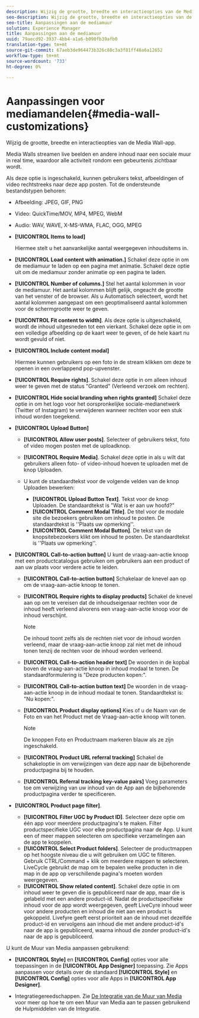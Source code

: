 ```yaml
---
description: Wijzig de grootte, breedte en interactieopties van de Media Wall-app.
seo-description: Wijzig de grootte, breedte en interactieopties van de Media Wall-app.
seo-title: Aanpassingen aan de mediamuur
solution: Experience Manager
title: Aanpassingen aan de mediamuur
uuid: 79aecd92-3937-4bb4-a1a6-b090fb39afb0
translation-type: tm+mt
source-git-commit: 67aeb3de964473b326c88c3a3f81ff48a6a12652
workflow-type: tm+mt
source-wordcount: '733'
ht-degree: 0%

---
```



# Aanpassingen voor mediamandelen{#media-wall-customizations}

Wijzig de grootte, breedte en interactieopties van de Media Wall-app.



Media Walls streamen live beelden en andere inhoud naar een sociale muur in real time, waardoor alle activiteit rondom een gebeurtenis zichtbaar wordt.

Als deze optie is ingeschakeld, kunnen gebruikers tekst, afbeeldingen of video rechtstreeks naar deze app posten. Tot de ondersteunde bestandstypen behoren:

* Afbeelding: JPEG, GIF, PNG
* Video: QuickTime/MOV, MP4, MPEG, WebM
* Audio: WAV, WAVE, X-MS-WMA, FLAC, OGG, MPEG

* **[!UICONTROL Items to load]**

   Hiermee stelt u het aanvankelijke aantal weergegeven inhoudsitems in.

* **[!UICONTROL Load content with animation.]** Schakel deze optie in om de mediamuur te laden op een pagina met animatie. Schakel deze optie uit om de mediamuur zonder animatie op een pagina te laden.
* **[!UICONTROL Number of columns.]** Stel het aantal kolommen in voor de mediamuur. Het aantal kolommen blijft gelijk, ongeacht de grootte van het venster of de browser. Als u Automatisch selecteert, wordt het aantal kolommen aangepast om een geoptimaliseerd aantal kolommen voor de schermgrootte weer te geven.
* **[!UICONTROL Fit content to width]**. Als deze optie is uitgeschakeld, wordt de inhoud uitgesneden tot een vierkant. Schakel deze optie in om een volledige afbeelding op de kaart weer te geven, of de hele kaart nu wordt gevuld of niet.
* **[!UICONTROL Include content modal]**

   Hiermee kunnen gebruikers op een foto in de stream klikken om deze te openen in een overlappend pop-upvenster.

* **[!UICONTROL Require rights]**. Schakel deze optie in om alleen inhoud weer te geven met de status &quot;Granted&quot; (Verleend verzoek om rechten).
* **[!UICONTROL Hide social branding when rights granted]** Schakel deze optie in om het logo voor het oorspronkelijke sociale-medianetwerk (Twitter of Instagram) te verwijderen wanneer rechten voor een stuk inhoud worden toegekend.

* **[!UICONTROL Upload Button]**

   * **[!UICONTROL Allow user posts]**. Selecteer of gebruikers tekst, foto of video mogen posten met de uploadknop.
   * **[!UICONTROL Require Media]**. Schakel deze optie in als u wilt dat gebruikers alleen foto- of video-inhoud hoeven te uploaden met de knop Uploaden.
   * U kunt de standaardtekst voor de volgende velden van de knop Uploaden bewerken:

      * **[!UICONTROL Upload Button Text]**. Tekst voor de knop Uploaden. De standaardtekst is &quot;Wat is er aan uw hoofd?&quot;
      * **[!UICONTROL Comment Modal Title]**. De titel voor de modale site die bezoekers gebruiken om inhoud te posten. De standaardtekst is &#39;&#39;Plaats uw opmerking&#39;&#39;.
      * **[!UICONTROL Comment Modal Button]**. De tekst van de knopsitebezoekers klikt om inhoud te posten. De standaardtekst is &#39;&#39;Plaats uw opmerking&#39;&#39;.

* **[!UICONTROL Call-to-action button]** U kunt de vraag-aan-actie knoop met een productcatalogus gebruiken om gebruikers aan een product of aan uw plaats voor verdere actie te leiden.

   * **[!UICONTROL Call-to-action button]** Schakelaar de knevel aan op om de vraag-aan-actie knoop te tonen.
   * **[!UICONTROL Require rights to display products]** Schakel de knevel aan op om te vereisen dat de inhoudseigenaar rechten voor de inhoud heeft verleend alvorens een vraag-aan-actie knoop voor de inhoud verschijnt.

      >[!NOTE]
      >
      >De inhoud toont zelfs als de rechten niet voor de inhoud worden verleend, maar de vraag-aan-actie knoop zal niet met de inhoud tonen tenzij de rechten voor de inhoud worden verleend.

   * **[!UICONTROL Call-to-action header text]** De woorden in de kopbal boven de vraag-aan-actie knoop in inhoud modaal te tonen. De standaardformulering is &quot;Deze producten kopen:&quot;.
   * **[!UICONTROL Call-to-action button text]** De woorden in de vraag-aan-actie knoop in de inhoud modaal te tonen. Standaardtekst is: &quot;Nu kopen:&quot;.
   * **[!UICONTROL Product display options]** Kies of u de Naam van de Foto en van het Product met de Vraag-aan-actie knoop wilt tonen.

      >[!NOTE]
      >
      >De knoppen Foto en Productnaam markeren blauw als ze zijn ingeschakeld.

   * **[!UICONTROL Product URL referral tracking]** Schakel de schakeloptie in om verwijzingen van deze app naar de bijbehorende productpagina bij te houden.
   * **[!UICONTROL Referral tracking key-value pairs]** Voeg parameters toe om verwijzing van uw inhoud van de App aan de bijbehorende productpagina verder te specificeren.

* **[!UICONTROL Product page filter]**.
   * **[!UICONTROL Filter UGC by Product ID]**. Selecteer deze optie om één app voor meerdere productpagina&#39;s te maken. Filter productspecifieke UGC voor elke productpagina naar de App. U kunt een of meer mappen selecteren om specifieke verzamelingen aan de app te koppelen.
   * **[!UICONTROL Select Product folders]**. Selecteer de productmappen op het hoogste niveau die u wilt gebruiken om UGC te filteren. Gebruik CTRL/Command + klik om meerdere mappen te selecteren. LiveCycle gebruikt de map om te bepalen welke producten in die map in de app op verschillende pagina&#39;s moeten worden weergegeven.
   * **[!UICONTROL Show related content]**. Schakel deze optie in om inhoud weer te geven die is gepubliceerd naar de app, maar die is gelabeld met een andere product-id. Nadat de productspecifieke inhoud voor de app wordt weergegeven, geeft LiveCyre inhoud weer voor andere producten en inhoud die niet aan een product is gekoppeld. Livefyre geeft eerst prioriteit aan de inhoud met dezelfde product-id en vervolgens aan inhoud die met andere product-id&#39;s naar de app is gepubliceerd, waarna inhoud die zonder product-id&#39;s naar de app is gepubliceerd.

U kunt de Muur van Media aanpassen gebruikend:

* **[!UICONTROL Style]** en  **[!UICONTROL Config]** opties voor alle toepassingen in de  **[!UICONTROL App Designer]** toepassing. Zie Apps aanpassen voor details over de standaard **[!UICONTROL Style]** en **[!UICONTROL Config]** opties voor alle Apps in **[!UICONTROL App Designer]**.

* Integratiegereedschappen. Zie [De Integratie van de Muur van Media](/help/implementation/c-app-integrations/c-media-wall-integration.md) voor meer op hoe te om een Muur van Media aan te passen gebruikend de Hulpmiddelen van de Integratie.

